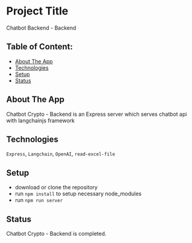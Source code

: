 # Project Title

Chatbot Backend - Backend

## Table of Content:

- [About The App](#about-the-app)
- [Technologies](#technologies)
- [Setup](#setup)
- [Status](#status)

## About The App

Chatbot Crypto - Backend is an Express server which serves chatbot api with langchainjs framework

## Technologies

`Express`, `Langchain`, `OpenAI`, `read-excel-file`

## Setup

- download or clone the repository
- run `npm install` to setup necessary node_modules
- run `npm run server`

## Status

Chatbot Crypto - Backend is completed.

